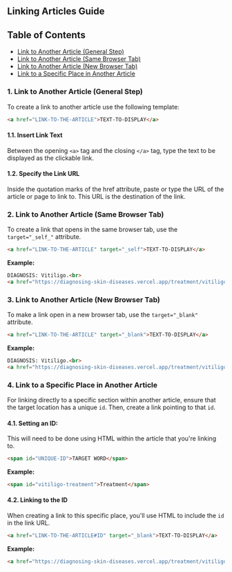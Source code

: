 ## Linking Articles Guide

## Table of Contents

- [Link to Another Article (General Step)](#1-link-to-another-article-general-step)
- [Link to Another Article (Same Browser Tab)](#2-link-to-another-article-same-browser-tab)
- [Link to Another Article (New Browser Tab)](#3-link-to-another-article-new-browser-tab)
- [Link to a Specific Place in Another Article](#4-link-to-a-specific-place-in-another-article)

### 1. **Link to Another Article (General Step)**
To create a link to another article use the following template:

```html
<a href="LINK-TO-THE-ARTICLE">TEXT-TO-DISPLAY</a>
```

#### 1.1. Insert Link Text
Between the opening `<a>` tag and the closing `</a>` tag, type the text to be displayed as the clickable link.

#### 1.2. Specify the Link URL
Inside the quotation marks of the href attribute, paste or type the URL of the article or page to link to. This URL is the destination of the link.

### 2. **Link to Another Article (Same Browser Tab)**

To create a link that opens in the same browser tab, use the `target="_self_"` attribute.


```html
<a href="LINK-TO-THE-ARTICLE" target="_self">TEXT-TO-DISPLAY</a>
```

**Example:**

```html
DIAGNOSIS: Vitiligo.<br>
<a href="https://diagnosing-skin-diseases.vercel.app/treatment/vitiligo/660525a2de64816625be7be5" target="_self">Click here to view article.</a>
```

### 3. **Link to Another Article (New Browser Tab)**

To make a link open in a new browser tab, use the `target="_blank"` attribute. 


```html
<a href="LINK-TO-THE-ARTICLE" target="_blank">TEXT-TO-DISPLAY</a>
```

**Example:**

```html
DIAGNOSIS: Vitiligo.<br>
<a href="https://diagnosing-skin-diseases.vercel.app/treatment/vitiligo/660525a2de64816625be7be5" target="_blank">Click here to view article.</a>
```

### 4. **Link to a Specific Place in Another Article**

For linking directly to a specific section within another article, ensure that the target location has a unique `id`. Then, create a link pointing to that `id`.

#### 4.1. Setting an ID:

This will need to be done using HTML within the article that you're linking to.

```html
<span id="UNIQUE-ID">TARGET WORD</span>
```

**Example:**

```html
<span id="vitiligo-treatment">Treatment</span>
```

#### 4.2. Linking to the ID

When creating a link to this specific place, you'll use HTML to include the `id` in the link URL.

```html
<a href="LINK-TO-THE-ARTICLE#ID" target="_blank">TEXT-TO-DISPLAY</a>
```

**Example:**

```html
<a href="https://diagnosing-skin-diseases.vercel.app/treatment/vitiligo/660525a2de64816625be7be5#treatment" target="_self">Read about the treatment</a>
```
